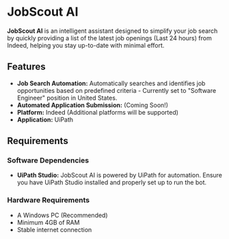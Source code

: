 # JobScout AI

**JobScout AI** is an intelligent assistant designed to simplify your job search by quickly providing a list of the latest job openings (Last 24 hours) from Indeed, helping you stay up-to-date with minimal effort.

## Features

- **Job Search Automation:** Automatically searches and identifies job opportunities based on predefined criteria - Currently set to "Software Engineer" position in United States.
- **Automated Application Submission:** (Coming Soon!)
- **Platform:** Indeed (Additional platforms will be supported) 
- **Application:** UiPath

## Requirements

### Software Dependencies

- **UiPath Studio:** JobScout AI is powered by UiPath for automation. Ensure you have UiPath Studio installed and properly set up to run the bot.

### Hardware Requirements

- A Windows PC (Recommended)
- Minimum 4GB of RAM
- Stable internet connection
